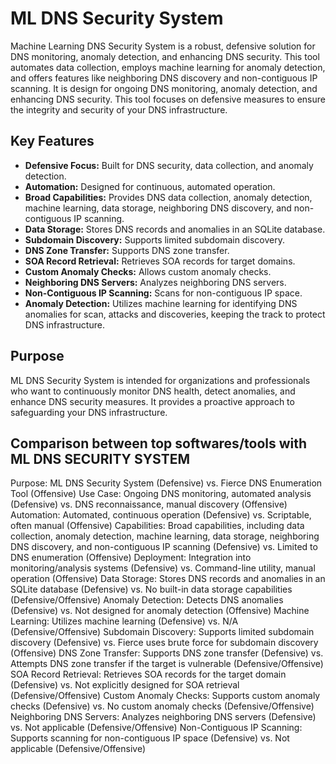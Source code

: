 # ML DNS Security System

Machine Learning DNS Security System is a robust, defensive solution for DNS monitoring, anomaly detection, and enhancing DNS security. This tool automates data collection, employs machine learning for anomaly detection, and offers features like neighboring DNS discovery and non-contiguous IP scanning. It is design for ongoing DNS monitoring, anomaly detection, and enhancing DNS security. This tool focuses on defensive measures to ensure the integrity and security of your DNS infrastructure.

## Key Features

- **Defensive Focus:** Built for DNS security, data collection, and anomaly detection.
- **Automation:** Designed for continuous, automated operation.
- **Broad Capabilities:** Provides DNS data collection, anomaly detection, machine learning, data storage, neighboring DNS discovery, and non-contiguous IP scanning.
- **Data Storage:** Stores DNS records and anomalies in an SQLite database.
- **Subdomain Discovery:** Supports limited subdomain discovery.
- **DNS Zone Transfer:** Supports DNS zone transfer.
- **SOA Record Retrieval:** Retrieves SOA records for target domains.
- **Custom Anomaly Checks:** Allows custom anomaly checks.
- **Neighboring DNS Servers:** Analyzes neighboring DNS servers.
- **Non-Contiguous IP Scanning:** Scans for non-contiguous IP space.
- **Anomaly Detection:** Utilizes machine learning for identifying DNS anomalies for scan, attacks and discoveries, keeping the track to protect DNS infrastructure.

## Purpose

ML DNS Security System is intended for organizations and professionals who want to continuously monitor DNS health, detect anomalies, and enhance DNS security measures. It provides a proactive approach to safeguarding your DNS infrastructure.


## Comparison between top softwares/tools with ML DNS SECURITY SYSTEM

Purpose: ML DNS Security System (Defensive) vs. Fierce DNS Enumeration Tool (Offensive)
Use Case: Ongoing DNS monitoring, automated analysis (Defensive) vs. DNS reconnaissance, manual discovery (Offensive)
Automation: Automated, continuous operation (Defensive) vs. Scriptable, often manual (Offensive)
Capabilities: Broad capabilities, including data collection, anomaly detection, machine learning, data storage, neighboring DNS discovery, and non-contiguous IP scanning (Defensive) vs. Limited to DNS enumeration (Offensive)
Deployment: Integration into monitoring/analysis systems (Defensive) vs. Command-line utility, manual operation (Offensive)
Data Storage: Stores DNS records and anomalies in an SQLite database (Defensive) vs. No built-in data storage capabilities (Defensive/Offensive)
Anomaly Detection: Detects DNS anomalies (Defensive) vs. Not designed for anomaly detection (Offensive)
Machine Learning: Utilizes machine learning (Defensive) vs. N/A (Defensive/Offensive)
Subdomain Discovery: Supports limited subdomain discovery (Defensive) vs. Fierce uses brute force for subdomain discovery (Offensive)
DNS Zone Transfer: Supports DNS zone transfer (Defensive) vs. Attempts DNS zone transfer if the target is vulnerable (Defensive/Offensive)
SOA Record Retrieval: Retrieves SOA records for the target domain (Defensive) vs. Not explicitly designed for SOA retrieval (Defensive/Offensive)
Custom Anomaly Checks: Supports custom anomaly checks (Defensive) vs. No custom anomaly checks (Defensive/Offensive)
Neighboring DNS Servers: Analyzes neighboring DNS servers (Defensive) vs. Not applicable (Defensive/Offensive)
Non-Contiguous IP Scanning: Supports scanning for non-contiguous IP space (Defensive) vs. Not applicable (Defensive/Offensive)
